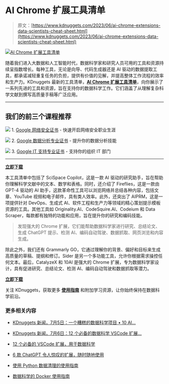 # AI Chrome 扩展工具清单

> 原文：[https://www.kdnuggets.com/2023/06/ai-chrome-extensions-data-scientists-cheat-sheet.html](https://www.kdnuggets.com/2023/06/ai-chrome-extensions-data-scientists-cheat-sheet.html)

[![AI Chrome 扩展工具清单](../Images/ad1303f371adba3e2afa83f1b882b55f.png)](https://www.kdnuggets.com/publications/sheets/10_AI_Chrome_Extensions_for_Data_Scientists_KDnuggets.pdf)

随着我们进入大数据和人工智能时代，数据科学家和研究人员可用的工具和资源持续呈指数增长。每种工具，无论是向导、代码生成器还是 AI 驱动的数据提取工具，都承诺减轻重复任务的负担，提供有价值的见解，并提高整体工作流程的效率和生产力。KDnuggets 最新的工具清单，[**AI Chrome 扩展工具清单**](https://www.kdnuggets.com/publications/sheets/10_AI_Chrome_Extensions_for_Data_Scientists_KDnuggets.pdf)，向你展示了一系列先进的工具和资源，旨在支持你的数据科学工作。它们涵盖了从理解复杂科学文献到撰写高质量手稿等广泛应用。

* * *

## 我们的前三个课程推荐

![](../Images/0244c01ba9267c002ef39d4907e0b8fb.png) 1\. [Google 网络安全证书](https://www.kdnuggets.com/google-cybersecurity) - 快速开启网络安全职业生涯

![](../Images/e225c49c3c91745821c8c0368bf04711.png) 2\. [Google 数据分析专业证书](https://www.kdnuggets.com/google-data-analytics) - 提升你的数据分析技能

![](../Images/0244c01ba9267c002ef39d4907e0b8fb.png) 3\. [Google IT 支持专业证书](https://www.kdnuggets.com/google-itsupport) - 支持你的组织 IT 部门

* * *

[**立即下载**](https://www.kdnuggets.com/publications/sheets/10_AI_Chrome_Extensions_for_Data_Scientists_KDnuggets.pdf)

本工具清单中包括了 SciSpace Copilot，这是一款 AI 驱动的研究助手，旨在帮助你理解科学文献中的文本、数学和表格。同时，还介绍了 Fireflies，这是一款由 GPT-4 驱动的 AI 助手，这款革命性工具可以浏览网络并总结各种内容，包括文章、YouTube 视频和电子邮件，具有类人效率。此外，还突出了 AIPRM，这是一项提供针对 DevOps、生成式 AI、软件工程和生产力等领域的精心策划提示模板资源的工具。其他工具如 Originality.AI、CodeSquire.AI、Codeium 和 Data Scraper，每款都有独特的功能和应用，旨在提升你的研究和编码技能。

> 发现强大的 Chrome 扩展，它们能帮助数据科学家进行研究、总结论文、生成 ChatGPT 提示、检测 AI、编码自动驾驶、数据抓取、网页浏览和内容生成。

除此之外，我们还有 Grammarly GO，它通过理解你的背景、偏好和目标来生成高质量的草稿、提纲和修订。Sider 是另一个多功能工具，允许你根据需求操控任何文本。最后，CatalyzeX 和 10AI 是强大的 Chrome 扩展，专为数据科学家设计，具有促进研究、总结论文、检测 AI、编码自动驾驶和数据抓取等潜力。

[**立即下载**](https://www.kdnuggets.com/publications/sheets/10_AI_Chrome_Extensions_for_Data_Scientists_KDnuggets.pdf)

关注 KDnuggets，获取更多 [**使用指南**](https://www.kdnuggets.com/cheat-sheets/index.html) 和附加学习资源，让你始终保持在数据科学前沿。

### 更多相关内容

+   [KDnuggets 新闻，7月5日：一个糟糕的数据科学项目 • 10 AI…](https://www.kdnuggets.com/2023/n24.html)

+   [KDnuggets 新闻，7月6日：12 个必备的数据科学 VSCode 扩展…](https://www.kdnuggets.com/2022/n27.html)

+   [12 个必备的 VSCode 扩展，用于数据科学](https://www.kdnuggets.com/2022/07/12-essential-vscode-extensions-data-science.html)

+   [6 款 ChatGPT 令人惊叹的扩展，随时随地使用](https://www.kdnuggets.com/2023/04/6-chatgpt-mindblowing-extensions-anywhere.html)

+   [使用 Python 数据清理的使用指南](https://www.kdnuggets.com/2023/02/data-cleaning-python-cheat-sheet.html)

+   [数据科学的 Docker 使用指南](https://www.kdnuggets.com/2023/02/docker-data-science-cheat-sheet.html)
